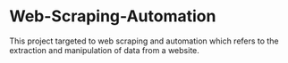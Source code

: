 # Web-Scraping-Automation
This project targeted to web scraping and automation which refers to the extraction and manipulation of data from a website. 
